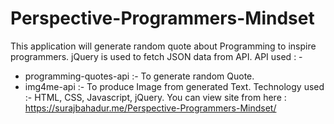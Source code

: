 # Perspective-Programmers-Mindset

This application will generate random quote about Programming to inspire programmers. jQuery is used to fetch JSON data from API. 
API used : - 
*	programming-quotes-api :- To generate random Quote. 
*	img4me-api :- To produce Image from generated Text. 
Technology used :- HTML, CSS, Javascript, jQuery. 
You can view site from here :  https://surajbahadur.me/Perspective-Programmers-Mindset/
